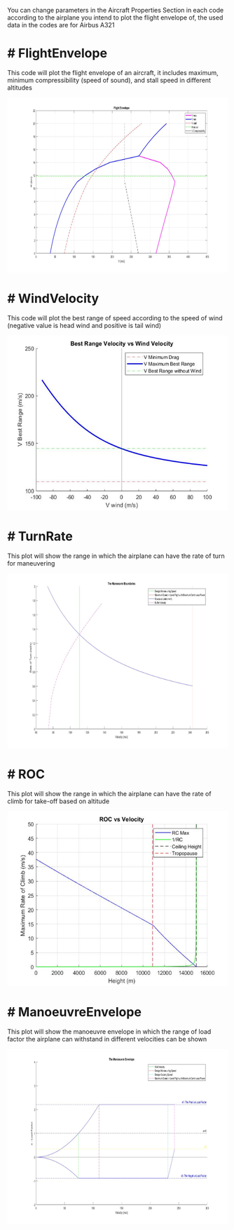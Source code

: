 <p>You can change parameters in the Aircraft Properties Section in each code according to the airplane you intend to plot the flight envelope of, the used data in the codes are for Airbus A321</p>
<h1># FlightEnvelope</h1>
<p>This code will plot the flight envelope of an aircraft, it includes maximum, minimum compressibility (speed of sound), and stall speed in different altitudes</p>
<img src="images/Flight Envelope.jpg" alt="Flight Envelope" height="400">

<h1># WindVelocity</h1>
<p>This code will plot the best range of speed according to the speed of wind (negative value is head wind and positive is tail wind)</p>
<img src="images/Wind.jpg" alt="Wind Velocity Plot" height="400">

<h1># TurnRate</h1>
<p>This plot will show the range in which the airplane can have the rate of turn for maneuvering</p>
<img src="images/(Turn Rate) Manoeuvre Boundaries.jpg" alt="(Turn Rate) Manoeuvre Boundaries" height="400">

<h1># ROC</h1>
<p>This plot will show the range in which the airplane can have the rate of climb for take-off based on altitude</p>
<img src="images/ROC.jpg" alt="ROC Plot" height="400">

<h1># ManoeuvreEnvelope</h1>
<p>This plot will show the manoeuvre envelope in which the range of load factor the airplane can withstand in different velocities can be shown</p>
<img src="images/Manoeuvre Envelope.jpg" alt="Manoeuvre Envelope" height="400">

